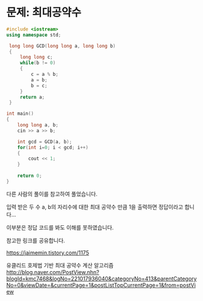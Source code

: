 # 문제: 최대공약수

```cpp
#include <iostream>
using namespace std;

 long long GCD(long long a, long long b)
 {
     long long c;
     while(b != 0)
     {
         c = a % b;
         a = b;
         b = c;
     }
     return a;
 }

int main()
{
    long long a, b;
    cin >> a >> b;

    int gcd = GCD(a, b);
    for(int i=0; i < gcd; i++)
    {
        cout << 1;
    }
    
    return 0;
}
```

다른 사람의 풀이를 참고하여 풀었습니다.

입력 받은 두 수 a, b의 자리수에 대한 최대 공약수 만큼 1을 출력하면 정답이라고 합니다...

이부분은 정답 코드를 봐도 이해를 못하였습니다.

참고한 링크를 공유합니다.

https://jaimemin.tistory.com/1175

유클리드 호제법 기반 최대 공약수 계산 알고리즘
http://blog.naver.com/PostView.nhn?blogId=kmc7468&logNo=221017936040&categoryNo=413&parentCategoryNo=0&viewDate=&currentPage=1&postListTopCurrentPage=1&from=postView
